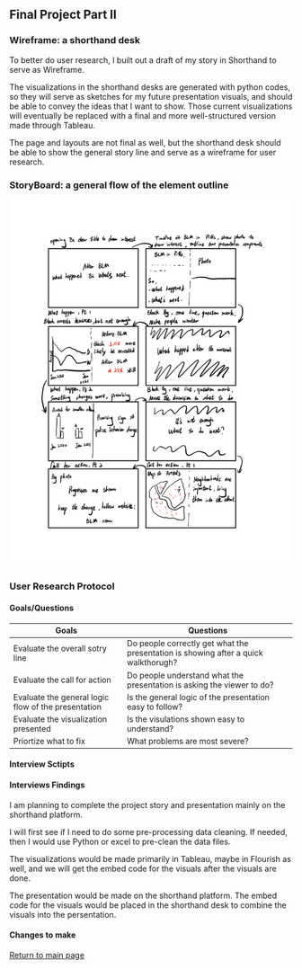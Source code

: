 
## Final Project Part II

### Wireframe: a shorthand desk
To better do user research, I built out a draft of my story in Shorthand to serve as Wireframe. 

The visualizations in the shorthand desks are generated with python codes, so they will serve as sketches for my future presentation visuals, and should be able to convey the ideas that I want to show. Those current visualizations will eventually be replaced with a final and more well-structured version made through Tableau.

The page and layouts are not final as well, but the shorthand desk should be able to show the general story line and serve as a wireframe for user research.

### StoryBoard: a general flow of the element outline
![storyboard](storyboard.jpg)

### User Research Protocol
#### Goals/Questions 

| Goals  | Questions |
| ------------- | ------------- |
| Evaluate the overall sotry line  | Do people correctly get what the presentation is showing after a quick walkthorugh? |
| Evaluate the call for action  | Do people understand what the presentation is asking the viewer to do?  |
| Evaluate the general logic flow of the presentation  | Is the general logic of the presentation easy to follow?  |
| Evaluate the visualization presented  | Is the visulations shown easy to understand?  |
| Priortize what to fix  | What problems are most severe?  |

#### Interview Sctipts

#### Interviews Findings
  
I am planning to complete the project story and presentation mainly on the shorthand platform. 

I will first see if I need to do some pre-processing data cleaning. If needed, then I would use Python or excel to pre-clean the data files.

The visualizations would be made primarily in Tableau, maybe in Flourish as well, and we will get the embed code for the visuals after the visuals are done.

The presentation would be made on the shorthand platform. The embed code for the visuals would be placed in the shorthand desk to combine the visuals into the persentation.

#### Changes to make


[Return to main page](/README.md)
